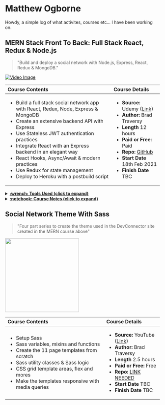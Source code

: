 # Matthew Ogborne

Howdy, a simple log of what activites, courses etc...  I have been working on.

## MERN Stack Front To Back: Full Stack React, Redux & Node.js
> "Build and deploy a social network with Node.js, Express, React, Redux & MongoDB."

[![Video Image](https://img-c.udemycdn.com/course/240x135/1646980_23f7_2.jpg)](
https://www.udemy.com/course/mern-stack-front-to-back/)



| Course Contents       | Course Details|
|:------------- |:-------------|
| <ul><li>Build a full stack social network app with React, Redux, Node, Express & MongoDB</li><li>Create an extensive backend API with Express</li><li>Use Stateless JWT authentication practices</li><li>Integrate React with an Express backend in an elegant way</li><li>React Hooks, Async/Await & modern practices</li><li>Use Redux for state management</li><li>Deploy to Heroku with a postbuild script</li></ul>| <ul><li>**Source:** Udemy ([Link](https://www.udemy.com/course/mern-stack-front-to-back/))</li><li>**Author:** Brad Traversy</li><li>**Length** 12 hours</li><li>**Paid or Free:** Paid</li><li>**Repo:** [GitHub](https://github.com/moggiex/devconnector_2.0)</li><li>**Start Date** 18th Feb 2021</li><li>**Finish Date** TBC</li></ul> |

<details>
  <summary><b><u>:wrench: Tools Used (click to expand)</u></b></summary>
  
  * NodeJs
  * React
  * Redux
  * VScode
  * Postman
  * npm packages (Nodejs backend)
    * express
    * mongoose
    * config
    * bcryptjs
    * jsonwebtoken
    * express-validator
    * gravatar
    * request
    * nodemon
    * concurrently
  * npm packages (frontend)
    * axios 
    * react-router-dom 
    * redux 
    * react-redux 
    * redux-thunk 
    * redux-devtools-extension 
    * moment 
    * react-moment
</details>

<details>
  <summary><b><u>:notebook: Course Notes (click to expand)</u></b></summary>

This course was an ideal statring point to refresh myself with NodeJs, express and to gain hands on expereince with React, Mongo & redux. 

**Side Note:**  I previously completed [Node.js API Masterclass With Express & MongoDB](https://www.udemy.com/course/nodejs-api-masterclass/) in 2020 and used it to create an API for my own software product to automatically pull in data from eBay trading & shopping API's. NodeJs completed the tasks in seconds compared to my previous approach using PHP because of its asyncronous nature.

In reference to the integration above, NodeJS asyncronious nature was a blessing and a curse. It was an amazing challange to be able to keep track of all the concurrent API calls being made, as sometimes there were over 100 pages of listing data to retreive. In the end (after much frustration!) I was able to manage this by keeping a multidimensional array up to date for each eBay account with which pages had completed, then removing the page number from the array (and keeping track of the running total), so that if any pages failed, they could be requested at the end (with a falure count too, so not to get trapped in a loop). Source code available (private repo).

**Right back to this course!**

Routing in NodeJs is really straightforwards with Express (laravell ~~is~~ 'can be' a mess, Yii2 is civilised) and the the routes & models were broken up into logical files & folders (The Model and Controller, the "View" part is where React comes in). 

I had forgotten how well MongoDb can be structured with the use of Schemas. I'm used to RD with MySQl, the "document" approach is different for sure, but you can easily link documents with a reference (userid).

Authorisation checks of the JWT were made in a simple middleware file, along with the use of [express-validator](https://www.npmjs.com/package/express-validator) to validate user submiited data before progressing and to return applicable messaging via json if checks were failed.

### What I liked about this course
* Code-along, lead by example format to create a working app at the end of it
* The NodeJs side felt comfrotable from previos expeience
* Straight into working with React (haven't worked with before at all!)

### And disliked
* Some of the API calls were left lacking. Specifciacally the lack of pagination to limit the amount of data being returned and also some of the API calls did not have the option to update, just add or delete. Added @todo notes for these in the source, may return later to add these when more knowledgeable
* The course was a little older, discovered a few minor issues while working through. For example the removal of Switch from react-router-dom and the use of Routes instead
* 


</details>

## Social Network Theme With Sass
> "Four part series to create the theme used in the DevConnector site created in the MERN course above"

<img src="https://i3.ytimg.com/vi/IFM9hbapeA0/hqdefault.jpg" width="240">

| Course Contents       | Course Details|
|:------------- |:-------------|
| <ul><li>Setup Sass</li><li>Sass variables, mixins and functions</li><li>Create the 11 page templates from scratch</li><li>Sass utility classes & Sass logic</li><li>CSS grid template areas, flex and mores</li><li>Make the templates responsive with media queries</li></ul>| <ul><li>**Source:** YouTube ([Link](https://www.youtube.com/watch?v=IFM9hbapeA0&list=PLillGF-Rfqba3xeEvDzIcUCxwMlGiewfV&ab_channel=TraversyMedia))</li><li>**Author:** Brad Traversy</li><li>**Length** 2.5 hours</li><li>**Paid or Free:** Free</li><li>**Repo:** [LINK NEEDED](https://github.com/moggiex/devconnector_2.0)</li><li>**Start Date** TBC</li><li>**Finish Date** TBC</li></ul> |


